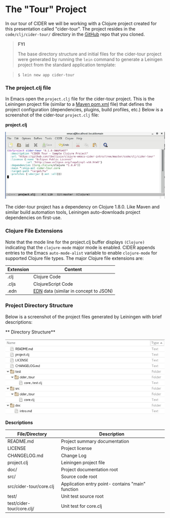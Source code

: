 # The "Tour" Project

In  our tour of CIDER we will be working with a Clojure project created for this presentation called "cider-tour". The project resides in the `code/clj/cider-tour/` directory in the [GitHub](https://github.com/tbellisiv/clojure-emacs-cider-intro) repo that you cloned.

> **FYI**
>
> The base directory structure and initial files for the cider-tour project were generated by running the `lein` command to generate a Leinigen project from the standard application template:

> `$ lein new app cider-tour`

### The project.clj file

In Emacs open the `project.clj` file for the cider-tour project. This is the Leiningen project file (similar to a [Maven pom.xml](https://maven.apache.org/guides/introduction/introduction-to-the-pom.html) file) that defines the project configuration (dependencies, plugins, build profiles, etc.) Below is a screenshot of the cider-tour `project.clj` file:

**project.clj**  

![project.clj for cider-tour project](images/project_clj.jpg)

The cider-tour project has a dependency on Clojure 1.8.0. Like Maven and similar build automation tools, Leiningen auto-downloads project dependencies on first-use.

### Clojure File Extensions

Note that the mode line for the project.clj buffer displays `(Clojure)` indicating that the `clojure-mode` major mode is enabled. CIDER appends entries to the Emacs `auto-mode-alist` variable to enable `clojure-mode` for supported Clojure file types. The major Clojure file extensions are:

| Extension | Content |
| --- | --- |
| .clj | Clojure Code |
| .cljs | ClojureScript Code |
| .edn | [EDN](https://github.com/edn-format/edn) data (similar in concept to JSON)|

### Project Directory Structure

Below is a screenshot of the project files generated by Leiningen with brief descriptions:

** Directory Structure**

![Project Directory Structure](images/project_dir_tree.jpg)


**Descriptions**

| File/Directory | Description |
| --- | --- |
| README.md | Project summary documentation |
| LICENSE | Project license |
| CHANGELOG.md | Change Log |
| project.clj| Leiningen project file |
| doc/ | Project documentation root |
| src/ | Source code root |
| src/cider-tour/core.clj | Application entry point- contains "main" function |
| test/| Unit test source root |
| test/cider-tour/core.clj/| Unit test for core.clj |







